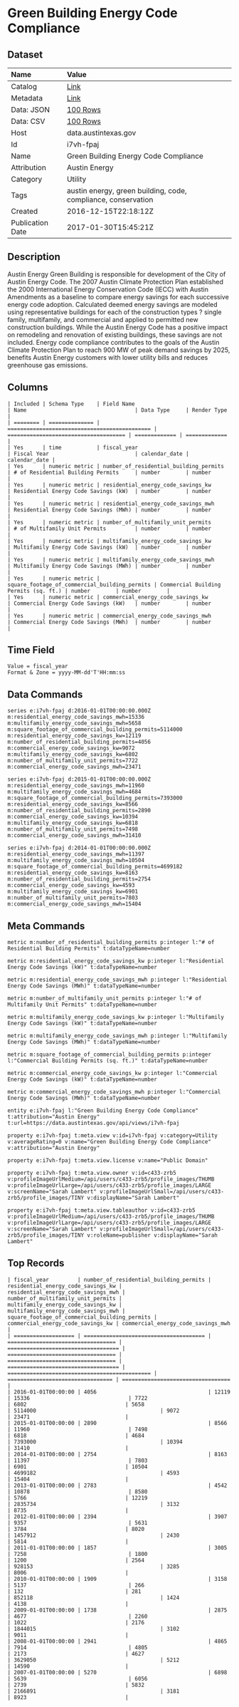 # Green Building Energy Code Compliance

## Dataset

| Name | Value |
| :--- | :---- |
| Catalog | [Link](https://catalog.data.gov/dataset/green-building-energy-code-compliance) |
| Metadata | [Link](https://data.austintexas.gov/api/views/i7vh-fpaj) |
| Data: JSON | [100 Rows](https://data.austintexas.gov/api/views/i7vh-fpaj/rows.json?max_rows=100) |
| Data: CSV | [100 Rows](https://data.austintexas.gov/api/views/i7vh-fpaj/rows.csv?max_rows=100) |
| Host | data.austintexas.gov |
| Id | i7vh-fpaj |
| Name | Green Building Energy Code Compliance |
| Attribution | Austin Energy |
| Category | Utility |
| Tags | austin energy, green building, code, compliance, conservation |
| Created | 2016-12-15T22:18:12Z |
| Publication Date | 2017-01-30T15:45:21Z |

## Description

Austin Energy Green Building is responsible for development of the City of Austin Energy Code. The 2007 Austin Climate Protection Plan established the 2000 International Energy Conservation Code (IECC) with Austin Amendments as a baseline to compare energy savings for each successive energy code adoption.  Calculated deemed energy savings are modeled using representative buildings for each of the construction types ? single family, multifamily, and commercial and applied to permitted new construction buildings. While the Austin Energy Code has a positive impact on remodeling and renovation of existing buildings, these savings are not included.  Energy code compliance contributes to the goals of the Austin Climate Protection Plan to reach 900 MW of peak demand savings by 2025, benefits Austin Energy customers with lower utility bills and reduces greenhouse gas emissions.

## Columns

```ls
| Included | Schema Type    | Field Name                                    | Name                                  | Data Type     | Render Type   |
| ======== | ============== | ============================================= | ===================================== | ============= | ============= |
| Yes      | time           | fiscal_year                                   | Fiscal Year                           | calendar_date | calendar_date |
| Yes      | numeric metric | number_of_residential_building_permits        | # of Residential Building Permits     | number        | number        |
| Yes      | numeric metric | residential_energy_code_savings_kw            | Residential Energy Code Savings (kW)  | number        | number        |
| Yes      | numeric metric | residential_energy_code_savings_mwh           | Residential Energy Code Savings (MWh) | number        | number        |
| Yes      | numeric metric | number_of_multifamily_unit_permits            | # of Multifamily Unit Permits         | number        | number        |
| Yes      | numeric metric | multifamily_energy_code_savings_kw            | Multifamily Energy Code Savings (kW)  | number        | number        |
| Yes      | numeric metric | multifamily_energy_code_savings_mwh           | Multifamily Energy Code Savings (MWh) | number        | number        |
| Yes      | numeric metric | square_footage_of_commercial_building_permits | Commercial Building Permits (sq. ft.) | number        | number        |
| Yes      | numeric metric | commercial_energy_code_savings_kw             | Commercial Energy Code Savings (kW)   | number        | number        |
| Yes      | numeric metric | commercial_energy_code_savings_mwh            | Commercial Energy Code Savings (MWh)  | number        | number        |
```

## Time Field

```ls
Value = fiscal_year
Format & Zone = yyyy-MM-dd'T'HH:mm:ss
```

## Data Commands

```ls
series e:i7vh-fpaj d:2016-01-01T00:00:00.000Z m:residential_energy_code_savings_mwh=15336 m:multifamily_energy_code_savings_mwh=5658 m:square_footage_of_commercial_building_permits=5114000 m:residential_energy_code_savings_kw=12119 m:number_of_residential_building_permits=4056 m:commercial_energy_code_savings_kw=9072 m:multifamily_energy_code_savings_kw=6802 m:number_of_multifamily_unit_permits=7722 m:commercial_energy_code_savings_mwh=23471

series e:i7vh-fpaj d:2015-01-01T00:00:00.000Z m:residential_energy_code_savings_mwh=11960 m:multifamily_energy_code_savings_mwh=4684 m:square_footage_of_commercial_building_permits=7393000 m:residential_energy_code_savings_kw=8566 m:number_of_residential_building_permits=2890 m:commercial_energy_code_savings_kw=10394 m:multifamily_energy_code_savings_kw=6818 m:number_of_multifamily_unit_permits=7498 m:commercial_energy_code_savings_mwh=31410

series e:i7vh-fpaj d:2014-01-01T00:00:00.000Z m:residential_energy_code_savings_mwh=11397 m:multifamily_energy_code_savings_mwh=10504 m:square_footage_of_commercial_building_permits=4699182 m:residential_energy_code_savings_kw=8163 m:number_of_residential_building_permits=2754 m:commercial_energy_code_savings_kw=4593 m:multifamily_energy_code_savings_kw=6901 m:number_of_multifamily_unit_permits=7803 m:commercial_energy_code_savings_mwh=15404
```

## Meta Commands

```ls
metric m:number_of_residential_building_permits p:integer l:"# of Residential Building Permits" t:dataTypeName=number

metric m:residential_energy_code_savings_kw p:integer l:"Residential Energy Code Savings (kW)" t:dataTypeName=number

metric m:residential_energy_code_savings_mwh p:integer l:"Residential Energy Code Savings (MWh)" t:dataTypeName=number

metric m:number_of_multifamily_unit_permits p:integer l:"# of Multifamily Unit Permits" t:dataTypeName=number

metric m:multifamily_energy_code_savings_kw p:integer l:"Multifamily Energy Code Savings (kW)" t:dataTypeName=number

metric m:multifamily_energy_code_savings_mwh p:integer l:"Multifamily Energy Code Savings (MWh)" t:dataTypeName=number

metric m:square_footage_of_commercial_building_permits p:integer l:"Commercial Building Permits (sq. ft.)" t:dataTypeName=number

metric m:commercial_energy_code_savings_kw p:integer l:"Commercial Energy Code Savings (kW)" t:dataTypeName=number

metric m:commercial_energy_code_savings_mwh p:integer l:"Commercial Energy Code Savings (MWh)" t:dataTypeName=number

entity e:i7vh-fpaj l:"Green Building Energy Code Compliance" t:attribution="Austin Energy" t:url=https://data.austintexas.gov/api/views/i7vh-fpaj

property e:i7vh-fpaj t:meta.view v:id=i7vh-fpaj v:category=Utility v:averageRating=0 v:name="Green Building Energy Code Compliance" v:attribution="Austin Energy"

property e:i7vh-fpaj t:meta.view.license v:name="Public Domain"

property e:i7vh-fpaj t:meta.view.owner v:id=c433-zrb5 v:profileImageUrlMedium=/api/users/c433-zrb5/profile_images/THUMB v:profileImageUrlLarge=/api/users/c433-zrb5/profile_images/LARGE v:screenName="Sarah Lambert" v:profileImageUrlSmall=/api/users/c433-zrb5/profile_images/TINY v:displayName="Sarah Lambert"

property e:i7vh-fpaj t:meta.view.tableauthor v:id=c433-zrb5 v:profileImageUrlMedium=/api/users/c433-zrb5/profile_images/THUMB v:profileImageUrlLarge=/api/users/c433-zrb5/profile_images/LARGE v:screenName="Sarah Lambert" v:profileImageUrlSmall=/api/users/c433-zrb5/profile_images/TINY v:roleName=publisher v:displayName="Sarah Lambert"
```

## Top Records

```ls
| fiscal_year         | number_of_residential_building_permits | residential_energy_code_savings_kw | residential_energy_code_savings_mwh | number_of_multifamily_unit_permits | multifamily_energy_code_savings_kw | multifamily_energy_code_savings_mwh | square_footage_of_commercial_building_permits | commercial_energy_code_savings_kw | commercial_energy_code_savings_mwh | 
| =================== | ====================================== | ================================== | =================================== | ================================== | ================================== | =================================== | ============================================= | ================================= | ================================== | 
| 2016-01-01T00:00:00 | 4056                                   | 12119                              | 15336                               | 7722                               | 6802                               | 5658                                | 5114000                                       | 9072                              | 23471                              | 
| 2015-01-01T00:00:00 | 2890                                   | 8566                               | 11960                               | 7498                               | 6818                               | 4684                                | 7393000                                       | 10394                             | 31410                              | 
| 2014-01-01T00:00:00 | 2754                                   | 8163                               | 11397                               | 7803                               | 6901                               | 10504                               | 4699182                                       | 4593                              | 15404                              | 
| 2013-01-01T00:00:00 | 2783                                   | 4542                               | 10878                               | 8580                               | 5766                               | 12219                               | 2835734                                       | 3132                              | 8735                               | 
| 2012-01-01T00:00:00 | 2394                                   | 3907                               | 9357                                | 5631                               | 3784                               | 8020                                | 1457912                                       | 2430                              | 5814                               | 
| 2011-01-01T00:00:00 | 1857                                   | 3005                               | 7258                                | 1800                               | 1200                               | 2564                                | 928153                                        | 3285                              | 8006                               | 
| 2010-01-01T00:00:00 | 1909                                   | 3158                               | 5137                                | 266                                | 132                                | 281                                 | 852118                                        | 1424                              | 4138                               | 
| 2009-01-01T00:00:00 | 1738                                   | 2875                               | 4677                                | 2260                               | 1022                               | 2176                                | 1844015                                       | 3102                              | 9011                               | 
| 2008-01-01T00:00:00 | 2941                                   | 4865                               | 7914                                | 4805                               | 2173                               | 4627                                | 3629050                                       | 5212                              | 14590                              | 
| 2007-01-01T00:00:00 | 5270                                   | 6898                               | 5639                                | 6056                               | 2739                               | 5832                                | 2166891                                       | 3181                              | 8923                               | 
```